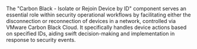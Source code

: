 The "Carbon Black - Isolate or Rejoin Device by ID" component serves an essential role within security operational workflows by facilitating either the disconnection or reconnection of devices in a network, controlled via VMware Carbon Black Cloud. It specifically handles device actions based on specified IDs, aiding swift decision-making and implementation in response to security events.
